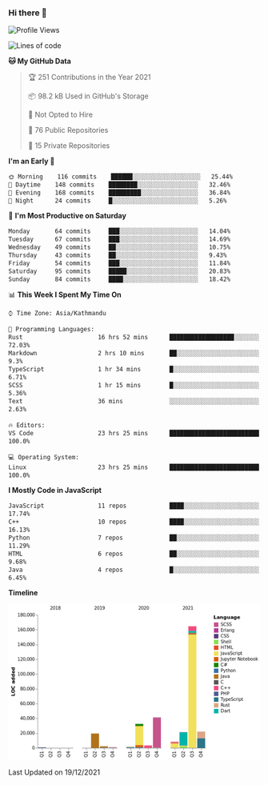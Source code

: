 ### Hi there 👋


<!--START_SECTION:waka-->
![Profile Views](http://img.shields.io/badge/Profile%20Views-0-blue)

![Lines of code](https://img.shields.io/badge/From%20Hello%20World%20I%27ve%20Written-320%20Thousand%20lines%20of%20code-blue)

**🐱 My GitHub Data** 

> 🏆 251 Contributions in the Year 2021
 > 
> 📦 98.2 kB Used in GitHub's Storage 
 > 
> 🚫 Not Opted to Hire
 > 
> 📜 76 Public Repositories 
 > 
> 🔑 15 Private Repositories  
 > 
**I'm an Early 🐤** 

```text
🌞 Morning    116 commits    ██████░░░░░░░░░░░░░░░░░░░   25.44% 
🌆 Daytime    148 commits    ████████░░░░░░░░░░░░░░░░░   32.46% 
🌃 Evening    168 commits    █████████░░░░░░░░░░░░░░░░   36.84% 
🌙 Night      24 commits     █░░░░░░░░░░░░░░░░░░░░░░░░   5.26%

```
📅 **I'm Most Productive on Saturday** 

```text
Monday       64 commits     ███░░░░░░░░░░░░░░░░░░░░░░   14.04% 
Tuesday      67 commits     ███░░░░░░░░░░░░░░░░░░░░░░   14.69% 
Wednesday    49 commits     ██░░░░░░░░░░░░░░░░░░░░░░░   10.75% 
Thursday     43 commits     ██░░░░░░░░░░░░░░░░░░░░░░░   9.43% 
Friday       54 commits     ███░░░░░░░░░░░░░░░░░░░░░░   11.84% 
Saturday     95 commits     █████░░░░░░░░░░░░░░░░░░░░   20.83% 
Sunday       84 commits     ████░░░░░░░░░░░░░░░░░░░░░   18.42%

```


📊 **This Week I Spent My Time On** 

```text
⌚︎ Time Zone: Asia/Kathmandu

💬 Programming Languages: 
Rust                     16 hrs 52 mins      ██████████████████░░░░░░░   72.03% 
Markdown                 2 hrs 10 mins       ██░░░░░░░░░░░░░░░░░░░░░░░   9.3% 
TypeScript               1 hr 34 mins        █░░░░░░░░░░░░░░░░░░░░░░░░   6.71% 
SCSS                     1 hr 15 mins        █░░░░░░░░░░░░░░░░░░░░░░░░   5.36% 
Text                     36 mins             ░░░░░░░░░░░░░░░░░░░░░░░░░   2.63%

🔥 Editors: 
VS Code                  23 hrs 25 mins      █████████████████████████   100.0%

💻 Operating System: 
Linux                    23 hrs 25 mins      █████████████████████████   100.0%

```

**I Mostly Code in JavaScript** 

```text
JavaScript               11 repos            ████░░░░░░░░░░░░░░░░░░░░░   17.74% 
C++                      10 repos            ████░░░░░░░░░░░░░░░░░░░░░   16.13% 
Python                   7 repos             ██░░░░░░░░░░░░░░░░░░░░░░░   11.29% 
HTML                     6 repos             ██░░░░░░░░░░░░░░░░░░░░░░░   9.68% 
Java                     4 repos             █░░░░░░░░░░░░░░░░░░░░░░░░   6.45%

```


**Timeline**

![Chart not found](https://raw.githubusercontent.com/voidash/voidash/main/charts/bar_graph.png) 


 Last Updated on 19/12/2021
<!--END_SECTION:waka-->


<!--
**voidash/voidash** is a ✨ _special_ ✨ repository because its `README.md` (this file) appears on your GitHub profile.

Here are some ideas to get you started:

- 🔭 I’m currently working on ...
- 🌱 I’m currently learning ...
- 👯 I’m looking to collaborate on ...
- 🤔 I’m looking for help with ...
- 💬 Ask me about ...
- 📫 How to reach me: ...
- 😄 Pronouns: ...
- ⚡ Fun fact: ...
-->
